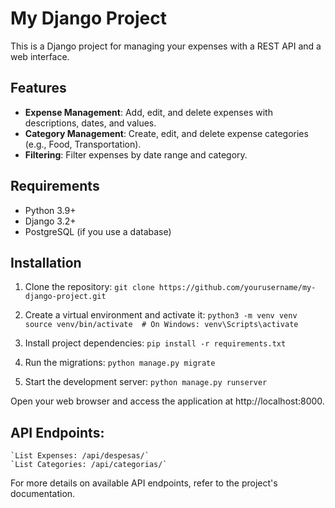 # My Django Project

This is a Django project for managing your expenses with a REST API and a web interface.

## Features

- **Expense Management**: Add, edit, and delete expenses with descriptions, dates, and values.
- **Category Management**: Create, edit, and delete expense categories (e.g., Food, Transportation).
- **Filtering**: Filter expenses by date range and category.

## Requirements

- Python 3.9+
- Django 3.2+
- PostgreSQL (if you use a database)

## Installation

1. Clone the repository:
   `git clone https://github.com/yourusername/my-django-project.git`

2. Create a virtual environment and activate it:
    `python3 -m venv venv`
    `source venv/bin/activate  # On Windows: venv\Scripts\activate`

3. Install project dependencies:
    `pip install -r requirements.txt`

4. Run the migrations:
    `python manage.py migrate`

5. Start the development server:
    `python manage.py runserver`

Open your web browser and access the application at http://localhost:8000.

## API Endpoints:
    `List Expenses: /api/despesas/`
    `List Categories: /api/categorias/`

For more details on available API endpoints, refer to the project's documentation.